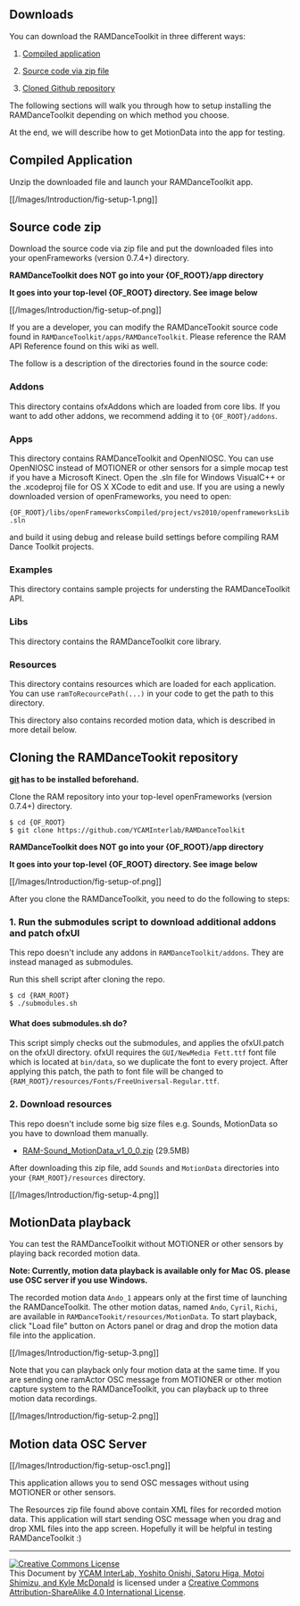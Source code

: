 ## Downloads

You can download the RAMDanceToolkit in three different ways:

1) [Compiled application](Overview#downloads)

2) [Source code via zip file](Overview#downloads)

3) [Cloned Github repository](https://github.com/YCAMInterlab/RAMDanceToolkit)

The following sections will walk you through how to setup installing the RAMDanceToolkit depending on which method you choose.

At the end, we will describe how to get MotionData into the app for testing.

## Compiled Application

Unzip the downloaded file and launch your RAMDanceToolkit app.  

[[/Images/Introduction/fig-setup-1.png]]

## Source code zip

Download the source code via zip file and put the downloaded files into your openFrameworks (version 0.7.4+) directory.

**RAMDanceToolkit does NOT go into your {OF_ROOT}/app directory**

**It goes into your top-level {OF_ROOT} directory. See image below**

[[/Images/Introduction/fig-setup-of.png]]

If you are a developer, you can modify the RAMDanceTookit source code found in `RAMDanceToolkit/apps/RAMDanceToolkit`. Please reference the RAM API Reference found on this wiki as well.

The follow is a description of the directories found in the source code:

### Addons 

This directory contains ofxAddons which are loaded from core libs. If you want to add other addons, we recommend adding it to `{OF_ROOT}/addons`.

### Apps

This directory contains RAMDanceToolkit and OpenNIOSC. You can use OpenNIOSC instead of MOTIONER or other sensors for a simple mocap test if you have a Microsoft Kinect. Open the .sln file for Windows VisualC++ or the .xcodeproj file for OS X XCode to edit and use. If you are using a newly downloaded version of openFrameworks, you need to open:

`{OF_ROOT}/libs/openFrameworksCompiled/project/vs2010/openframeworksLib.sln`

and build it using debug and release build settings before compiling RAM Dance Toolkit projects.

### Examples

This directory contains sample projects for understing the RAMDanceToolkit API. 

### Libs

This directory contains the RAMDanceToolkit core library.

### Resources

This directory contains resources which are loaded for each application. You can use `ramToRecourcePath(...)` in your code to get the path to this directory.

This directory also contains recorded motion data, which is described in more detail below.

## Cloning the RAMDanceTookit repository

**[git](http://git-scm.com/downloads) has to be installed beforehand.**

Clone the RAM repository into your top-level openFrameworks (version 0.7.4+) directory.
	
	$ cd {OF_ROOT}
	$ git clone https://github.com/YCAMInterlab/RAMDanceToolkit

**RAMDanceToolkit does NOT go into your {OF_ROOT}/app directory**

**It goes into your top-level {OF_ROOT} directory. See image below**

[[/Images/Introduction/fig-setup-of.png]]

After you clone the RAMDanceToolkit, you need to do the following to steps:

### 1. Run the submodules script to download additional addons and patch ofxUI

This repo doesn't include any addons in `RAMDanceToolkit/addons`. They are instead managed as submodules.

Run this shell script after cloning the repo.
  
	$ cd {RAM_ROOT}
	$ ./submodules.sh


#### What does submodules.sh do?

This script simply checks out the submodules, and applies the ofxUI.patch on the ofxUI directory. ofxUI requires the `GUI/NewMedia Fett.ttf` font file which is located at `bin/data`, so we  duplicate the font to every project. After applying this patch, the path to font file will be changed to `{RAM_ROOT}/resources/Fonts/FreeUniversal-Regular.ttf`.

### 2. Download resources

This repo doesn't include some big size files e.g. Sounds, MotionData so you have to download them manually.

- [RAM-Sound_MotionData_v1_0_0.zip](https://raw.github.com/wiki/YCAMInterlab/RAMDanceToolkit/releases/resources/RAM-Sound_MotionData_v1_0_0.zip) (29.5MB)

After downloading this zip file, add `Sounds` and `MotionData` directories into your `{RAM_ROOT}/resources` directory.

[[/Images/Introduction/fig-setup-4.png]]

## MotionData playback

You can test the RAMDanceToolkit without MOTIONER or other sensors by playing back recorded motion data.

**Note: Currently, motion data playback is available only for Mac OS. please use OSC server if you use Windows.**

The recorded motion data `Ando_1` appears only at the first time of launching the RAMDanceToolkit. The other motion datas, named `Ando`, `Cyril`, `Richi`, are available in `RAMDanceTookit/resources/MotionData`.  To start playback, click "Load file" button on Actors panel or drag and drop the motion data file into the application.

[[/Images/Introduction/fig-setup-3.png]]

Note that you can playback only four motion data at the same time. If you are sending one ramActor OSC message from MOTIONER or other motion capture system to the RAMDanceToolkit, you can playback up to three motion data recordings.

[[/Images/Introduction/fig-setup-2.png]]

## Motion data OSC Server

[[/Images/Introduction/fig-setup-osc1.png]]

This application allows you to send OSC messages without using MOTIONER or other sensors.

The Resources zip file found above contain XML files for recorded motion data. This application will start sending OSC message when you drag and drop XML files into the app screen. Hopefully it will be helpful in testing RAMDanceToolkit :)


<hr>
<a rel="license" href="http://creativecommons.org/licenses/by-sa/4.0/"><img alt="Creative Commons License" style="border-width:0" src="http://i.creativecommons.org/l/by-sa/4.0/80x15.png" /></a><br /><span xmlns:dct="http://purl.org/dc/terms/" property="dct:title">This Document</span> by <a xmlns:cc="http://creativecommons.org/ns#" href="http://interlab.ycam.jp/projects/ram" property="cc:attributionName" rel="cc:attributionURL">YCAM InterLab, Yoshito Onishi, Satoru Higa, Motoi Shimizu, and Kyle McDonald</a> is licensed under a <a rel="license" href="http://creativecommons.org/licenses/by-sa/4.0/">Creative Commons Attribution-ShareAlike 4.0 International License</a>.
